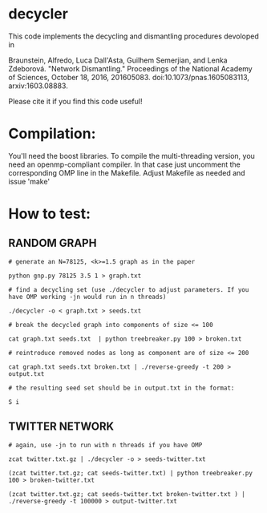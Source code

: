 # decycler

This code implements the decycling and dismantling procedures devoloped in 

Braunstein, Alfredo, Luca Dall'Asta, Guilhem Semerjian, and Lenka Zdeborová. "Network Dismantling." Proceedings of the National Academy of Sciences, October 18, 2016, 201605083. doi:10.1073/pnas.1605083113, arxiv:1603.08883.

Please cite it if you find this code useful!

Compilation:
===========

You'll need the boost libraries. To compile the multi-threading version, 
you need an openmp-compliant compiler. In that case just uncomment the 
corresponding OMP line in the Makefile. 
Adjust Makefile as needed and issue 'make'




How to test:
============

RANDOM GRAPH
--------

    # generate an N=78125, <k>=1.5 graph as in the paper

    python gnp.py 78125 3.5 1 > graph.txt

    # find a decycling set (use ./decycler to adjust parameters. If you have OMP working -jn would run in n threads)

    ./decycler -o < graph.txt > seeds.txt

    # break the decycled graph into components of size <= 100

    cat graph.txt seeds.txt  | python treebreaker.py 100 > broken.txt

    # reintroduce removed nodes as long as component are of size <= 200

    cat graph.txt seeds.txt broken.txt | ./reverse-greedy -t 200 > output.txt

    # the resulting seed set should be in output.txt in the format:

    S i


TWITTER NETWORK
----------

    # again, use -jn to run with n threads if you have OMP

    zcat twitter.txt.gz | ./decycler -o > seeds-twitter.txt

    (zcat twitter.txt.gz; cat seeds-twitter.txt) | python treebreaker.py 100 > broken-twitter.txt

    (zcat twitter.txt.gz; cat seeds-twitter.txt broken-twitter.txt ) | ./reverse-greedy -t 100000 > output-twitter.txt
